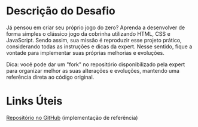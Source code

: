 # Descrição do Desafio
Já pensou em criar seu próprio jogo do zero? Aprenda a desenvolver de forma simples o clássico jogo da cobrinha utilizando HTML, CSS e JavaScript. Sendo assim, sua missão é reproduzir esse projeto prático, considerando todas as instruções e dicas da expert. Nesse sentido, fique a vontade para implementar suas próprias melhorias e evoluções.

Dica: você pode dar um "fork" no repositório disponibilizado pela expert para organizar melhor as suas alterações e evoluções, mantendo uma referência direta ao código original.

# Links Úteis
[Repositório no GitHub](https://github.com/SpruceGabriela/snake-the-game) (implementação de referência)
